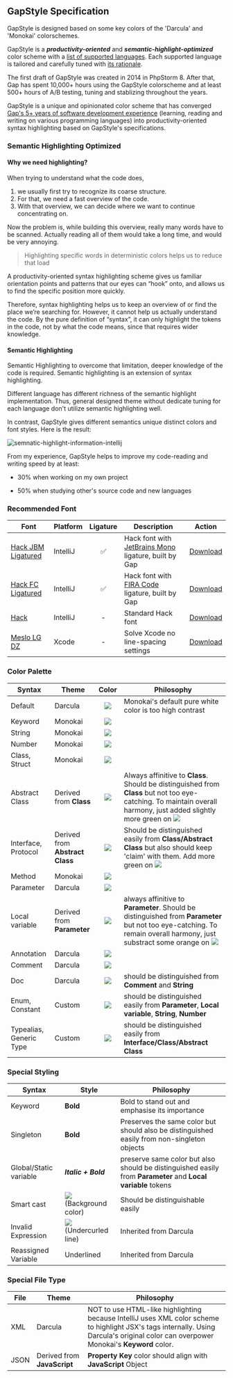 ## GapStyle Specification

GapStyle is designed based on some key colors of the 'Darcula' and 'Monokai' colorschemes.

GapStyle is a **_productivity-oriented_** and **_semantic-highlight-optimized_** color
scheme with a [list of supported languages](#actively-maintain-language). Each supported
language is tailored and carefully tuned with [its rationale](#gapstyle-specification).

The first draft of GapStyle was created in 2014 in PhpStorm 8. After that, Gap has spent
10,000+ hours using the GapStyle colorscheme and at least 500+ hours of A/B testing,
tuning and stablizing throughout the years.

GapStyle is a unique and opinionated color scheme that has converged
[Gap's 5+ years of software development experience](https://github.com/gaplotech/bio)
(learning, reading and writing on various programming languages) into
productivity-oriented syntax highlighting based on GapStyle's specifications.

### Semantic Highlighting Optimized

#### Why we need highlighting?

When trying to understand what the code does,

1. we usually first try to recognize its coarse structure.
2. For that, we need a fast overview of the code.
3. With that overview, we can decide where we want to continue concentrating on.

Now the problem is, while building this overview, really many words have to be scanned.
Actually reading all of them would take a long time, and would be very annoying.

> Highlighting specific words in deterministic colors helps us to reduce that load

A productivity-oriented syntax highlighting scheme gives us familiar orientation points
and patterns that our eyes can “hook” onto, and allows us to find the specific position
more quickly.

Therefore, syntax highlighting helps us to keep an overview of or find the place we’re
searching for. However, it cannot help us actually understand the code. By the pure
definition of “syntax”, it can only highlight the tokens in the code, not by what the code
means, since that requires wider knowledge.

#### Semantic Highlighting

Semantic Highlighting to overcome that limitation, deeper knowledge of the code is
required. Semantic highlighting is an extension of syntax highlighting.

Different language has different richness of the semantic highlight implementation. Thus,
general designed theme without dedicate tuning for each language don't utilize semantic
highlighting well.

In contrast, GapStyle gives different semantics unique distinct colors and font styles.
Here is the result:

![semnatic-highlight-information-intellij](../preview/semnatic-highlight-information-intellij.gif)

From my experience, GapStyle helps to improve my code-reading and writing speed by at
least:

- 30% when working on my own project

- 50% when studying other's source code and new languages

### Recommended Font

| Font                                                             | Platform | Ligature | Description                                                                                        |                             Action                              |
| ---------------------------------------------------------------- | -------- | :------: | -------------------------------------------------------------------------------------------------- | :-------------------------------------------------------------: |
| [Hack JBM Ligatured](https://github.com/gaplo917/Ligatured-Hack) | IntelliJ |    ✅    | Hack font with [JetBrains Mono](https://github.com/JetBrains/JetBrainsMono) ligature, built by Gap | [Download](https://github.com/gaplo917/Ligatured-Hack/releases) |
| [Hack FC Ligatured](https://github.com/gaplo917/Ligatured-Hack)  | IntelliJ |    ✅    | Hack font with [FIRA Code](https://github.com/tonsky/FiraCode) ligature, built by Gap              | [Download](https://github.com/gaplo917/Ligatured-Hack/releases) |
| [Hack](https://github.com/source-foundry/Hack)                   | IntelliJ |    -     | Standard Hack font                                                                                 |   [Download](https://github.com/source-foundry/Hack/releases)   |
| [Meslo LG DZ](https://github.com/andreberg/Meslo-Font)           | Xcode    |    -     | Solve Xcode no line-spacing settings                                                               |  [Download](https://github.com/andreberg/Meslo-Font/releases)   |

### Color Palette

| Syntax                  | Theme                           |                          Color                           | Philosophy                                                                                                                                                                                                                 |
| ----------------------- | ------------------------------- | :------------------------------------------------------: | -------------------------------------------------------------------------------------------------------------------------------------------------------------------------------------------------------------------------- |
| Default                 | Darcula                         | ![](https://via.placeholder.com/15/A9B7C6/000000?text=+) | Monokai's default pure white color is too high contrast                                                                                                                                                                    |
| Keyword                 | Monokai                         | ![](https://via.placeholder.com/15/F92672/000000?text=+) |                                                                                                                                                                                                                            |
| String                  | Monokai                         | ![](https://via.placeholder.com/15/E6DB74/000000?text=+) |                                                                                                                                                                                                                            |
| Number                  | Monokai                         | ![](https://via.placeholder.com/15/AE81FF/000000?text=+) |                                                                                                                                                                                                                            |
| Class, Struct           | Monokai                         | ![](https://via.placeholder.com/15/66D9EF/000000?text=+) |                                                                                                                                                                                                                            |
| Abstract Class          | Derived from **Class**          | ![](https://via.placeholder.com/15/66D9EF/000000?text=+) | Always affinitive to **Class**. Should be distinguished from **Class** but not too eye-catching. To maintain overall harmony, just added slightly more green on ![](https://via.placeholder.com/15/66D9EF/000000?text=+)   |
| Interface, Protocol     | Derived from **Abstract Class** | ![](https://via.placeholder.com/15/0ED38C/000000?text=+) | Should be distinguished easily from **Class/Abstract Class** but also should keep 'claim' with them. Add more green on ![](https://via.placeholder.com/15/66D9EF/000000?text=+)                                            |
| Method                  | Monokai                         | ![](https://via.placeholder.com/15/A6E22E/000000?text=+) |                                                                                                                                                                                                                            |
| Parameter               | Darcula                         | ![](https://via.placeholder.com/15/FD971F/000000?text=+) |                                                                                                                                                                                                                            |
| Local variable          | Derived from **Parameter**      | ![](https://via.placeholder.com/15/CBAD96/000000?text=+) | always affinitive to **Parameter**. Should be distinguished from **Parameter** but not too eye-catching. To remain overall harmony, just substract some orange on ![](https://via.placeholder.com/15/FD971F/000000?text=+) |
| Annotation              | Darcula                         | ![](https://via.placeholder.com/15/BBB529/000000?text=+) |                                                                                                                                                                                                                            |
| Comment                 | Darcula                         | ![](https://via.placeholder.com/15/808080/000000?text=+) |                                                                                                                                                                                                                            |
| Doc                     | Darcula                         | ![](https://via.placeholder.com/15/629755/000000?text=+) | should be distinguished from **Comment** and **String**                                                                                                                                                                    |
| Enum, Constant          | Custom                          | ![](https://via.placeholder.com/15/4186F8/000000?text=+) | should be distinguished easily from **Parameter**, **Local variable**, **String**, **Number**                                                                                                                              |
| Typealias, Generic Type | Custom                          | ![](https://via.placeholder.com/15/507874/000000?text=+) | should be distinguished easily from **Interface/Class/Abstract Class**                                                                                                                                                     |

### Special Styling

| Syntax                 | Style                                                                       | Philosophy                                                                                                   |
| ---------------------- | --------------------------------------------------------------------------- | ------------------------------------------------------------------------------------------------------------ |
| Keyword                | **Bold**                                                                    | Bold to stand out and emphasise its importance                                                               |
| Singleton              | **Bold**                                                                    | Preserves the same color but should also be distinguished easily from non-singleton objects                  |
| Global/Static variable | **_Italic + Bold_**                                                         | preserve same color but also should be distinguished easily from **Parameter** and **Local variable** tokens |
| Smart cast             | ![](https://via.placeholder.com/15/2F4830/000000?text=+) (Background color) | Should be distinguishable easily                                                                             |
| Invalid Expression     | ![](https://via.placeholder.com/15/FF0000/000000?text=+) (Undercurled line) | Inherited from Darcula                                                                                       |
| Reassigned Variable    | Underlined                                                                  | Inherited from Darcula                                                                                       |

### Special File Type

| File | Theme                       | Philosophy                                                                                                                                                                             |
| ---- | --------------------------- | -------------------------------------------------------------------------------------------------------------------------------------------------------------------------------------- |
| XML  | Darcula                     | NOT to use HTML-like highlighting because IntelliJ uses XML color scheme to highlight JSX's tags internally. Using Darcula's original color can overpower Monokai's **Keyword** color. |
| JSON | Derived from **JavaScript** | **Property Key** color should align with **JavaScript** Object                                                                                                                         |
